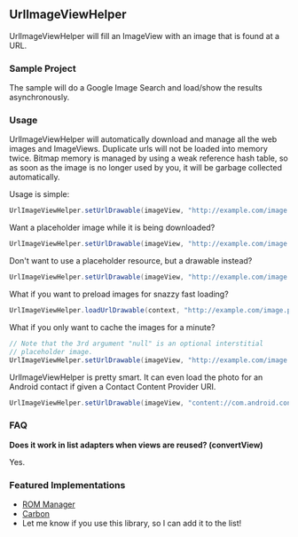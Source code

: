 ## UrlImageViewHelper
UrlImageViewHelper will fill an ImageView with an image that is found at a URL.

### Sample Project

The sample will do a Google Image Search and load/show the results asynchronously.


### Usage

UrlImageViewHelper will automatically download and manage all the web images and ImageViews.
Duplicate urls will not be loaded into memory twice. Bitmap memory is managed by using
a weak reference hash table, so as soon as the image is no longer used by you,
it will be garbage collected automatically.

Usage is simple:

```java
UrlImageViewHelper.setUrlDrawable(imageView, "http://example.com/image.png");
```


Want a placeholder image while it is being downloaded?

```java
UrlImageViewHelper.setUrlDrawable(imageView, "http://example.com/image.png", R.drawable.placeholder);
```


Don't want to use a placeholder resource, but a drawable instead?

```java
UrlImageViewHelper.setUrlDrawable(imageView, "http://example.com/image.png", drawable);
```


What if you want to preload images for snazzy fast loading?

```java
UrlImageViewHelper.loadUrlDrawable(context, "http://example.com/image.png");
```


What if you only want to cache the images for a minute?

```java
// Note that the 3rd argument "null" is an optional interstitial
// placeholder image.
UrlImageViewHelper.setUrlDrawable(imageView, "http://example.com/image.png", null, 60000);
```

UrlImageViewHelper is pretty smart. It can even load the photo for an Android contact
if given a Contact Content Provider URI.

```java
UrlImageViewHelper.setUrlDrawable(imageView, "content://com.android.contacts/contacts/1115", R.drawable.dummy_contact_photo);
```

### FAQ

**Does it work in list adapters when views are reused? (convertView)**

Yes.


### Featured Implementations

 * [ROM Manager](https://play.google.com/store/apps/details?id=com.koushikdutta.rommanager&hl=en)
 * [Carbon](https://play.google.com/store/apps/details?id=com.koushikdutta.backup&hl=en)
 * Let me know if you use this library, so I can add it to the list!
